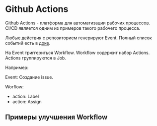 # Github Actions

Github Actions - платформа для автоматизации рабочих процессов. CI/CD является одним из примеров такого рабочего процесса.

Любые действия с репозиторием генерируют Event. Полный список событий есть в [доке](https://docs.github.com/ru/actions/using-workflows/events-that-trigger-workflows).

На Event триггериться Workflow. Workflow содержит набор Actions. Actions группируются в Job.

Например:

Event: Создание issue.

Worflow:
- action: Label
- action: Assign

## Примеры улучшения Workflow

